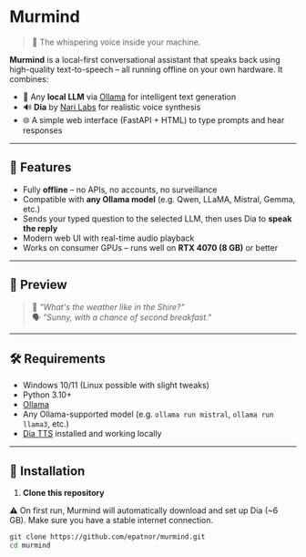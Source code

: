 # Murmind

> 🧠 The whispering voice inside your machine.

**Murmind** is a local-first conversational assistant that speaks back using high-quality text-to-speech – all running offline on your own hardware. It combines:

- 🧠 Any **local LLM** via [Ollama](https://ollama.com) for intelligent text generation
- 🔊 **Dia** by [Nari Labs](https://github.com/nari-labs/dia) for realistic voice synthesis
- 🌐 A simple web interface (FastAPI + HTML) to type prompts and hear responses

---

## 🎯 Features

- Fully **offline** – no APIs, no accounts, no surveillance
- Compatible with **any Ollama model** (e.g. Qwen, LLaMA, Mistral, Gemma, etc.)
- Sends your typed question to the selected LLM, then uses Dia to **speak the reply**
- Modern web UI with real-time audio playback
- Works on consumer GPUs – runs well on **RTX 4070 (8 GB)** or better

---

## 📸 Preview

> 💬 _"What's the weather like in the Shire?"_  
> 🗣️ _"Sunny, with a chance of second breakfast."_  

---

## 🛠 Requirements

- Windows 10/11 (Linux possible with slight tweaks)
- Python 3.10+
- [Ollama](https://ollama.com/download)
- Any Ollama-supported model (e.g. `ollama run mistral`, `ollama run llama3`, etc.)
- [Dia TTS](https://github.com/nari-labs/dia) installed and working locally

---

## 🚀 Installation

1. **Clone this repository**

⚠️ On first run, Murmind will automatically download and set up Dia (~6 GB). Make sure you have a stable internet connection.

```bash
git clone https://github.com/epatnor/murmind.git
cd murmind

